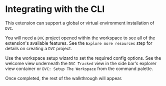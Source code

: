 # Integrating with the CLI

This extension can support a global or virtual environment installation of
`DVC`.

You will need a `DVC` project opened within the workspace to see all of the
extension's available features. See the `Explore more resources` step for
details on creating a `DVC` project.

Use the workspace setup wizard to set the required config options. See the
welcome view underneath the `DVC Tracked` view in the side bar's explorer view
container or `DVC: Setup The Workspace` from the command palette.

Once completed, the rest of the walkthrough will appear.
